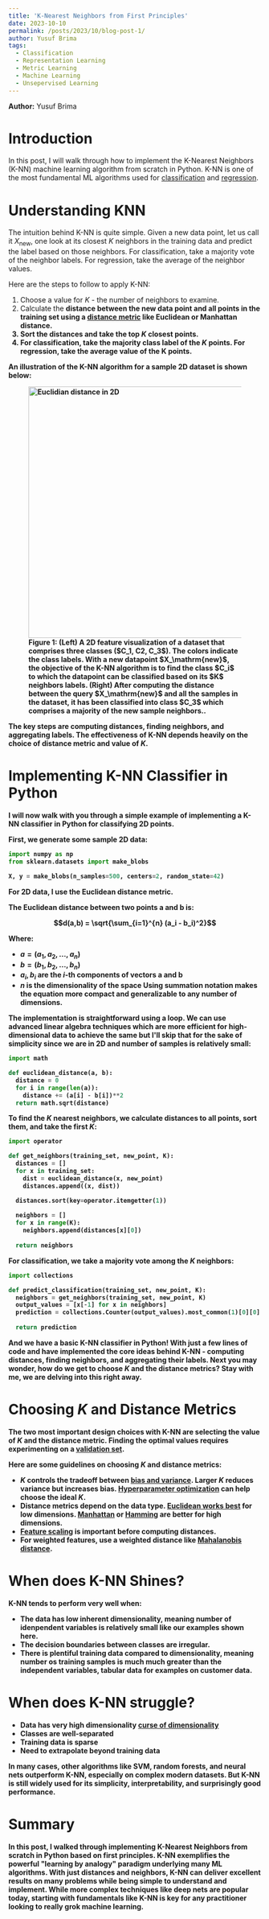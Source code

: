 ```yaml
---
title: 'K-Nearest Neighbors from First Principles'
date: 2023-10-10
permalink: /posts/2023/10/blog-post-1/
author: Yusuf Brima
tags:
  - Classification
  - Representation Learning
  - Metric Learning
  - Machine Learning
  - Unsepervised Learning
---
```

<p class="page__date"><strong>
  <i class="fa fa-fw fa-user" aria-hidden="true"></i> Author:</strong>
  Yusuf Brima
</p>

Introduction
======
In this post, I will walk through how to implement the K-Nearest Neighbors (K-NN) machine learning algorithm from scratch in Python. K-NN is one of the most fundamental ML algorithms used for [classification](https://en.wikipedia.org/wiki/Statistical_classification) and [regression](https://en.wikipedia.org/wiki/Regression_analysis).

Understanding KNN 
======
The intuition behind K-NN is quite simple. Given a new data point, let us call it $X_\textrm{new}$, one look at its closest $K$ neighbors in the training data and predict the label based on those neighbors. For classification, take a majority vote of the neighbor labels. For regression, take the average of the neighbor values.

Here are the steps to follow to apply K-NN:

1. Choose a value for $K$ - the number of neighbors to examine.
2. Calculate the <b>distance</a> between the new data point and all points in the training set using a [distance metric](https://en.wikipedia.org/wiki/Distance_metric) like Euclidean or Manhattan distance. 
3. Sort the distances and take the top $K$ closest points.  
4. For classification, take the majority class label of the $K$ points. For regression, take the average value of the K points.

An illustration of the K-NN algorithm for a sample 2D dataset is shown below:

<figure id="KNN_Illustration">
    <img src="http://yusufbrima.github.io/images/KNN_Illustration.jpg" style="height:500px;width:780px;"
         alt="Euclidian distance in 2D">
    <figcaption> Figure 1: (Left) A 2D feature visualization of a dataset that comprises three classes ($C_1, C2, C_3$). The colors indicate the class labels. With a new datapoint $X_\mathrm{new}$, the objective of the K-NN algorithm is to find the class $C_i$ to which the datapoint can be classified based on its $K$ neighbors labels. (Right) After computing the distance between the query $X_\mathrm{new}$ and all the samples in the dataset, it has been classified into class $C_3$ which comprises a majority of the new sample neighbors..
    </figcaption>
</figure>

The key steps are computing distances, finding neighbors, and aggregating labels. The effectiveness of K-NN depends heavily on the choice of distance metric and value of $K$.

Implementing K-NN Classifier in Python
======

I will now walk with you through a simple example of implementing a K-NN classifier in Python for classifying 2D points.

First, we generate some sample 2D data:

```python
import numpy as np
from sklearn.datasets import make_blobs

X, y = make_blobs(n_samples=500, centers=2, random_state=42)
```

For 2D data, I use the Euclidean distance metric. 

The Euclidean distance between two points a and b is:

$$d(a,b) = \sqrt{\sum_{i=1}^{n} (a_i - b_i)^2}$$

Where:

- $a = (a_1, a_2, ..., a_n)$
- $b = (b_1, b_2, ..., b_n)$
- $a_i, b_i$ are the $i$-th components of vectors a and b
- $n$ is the dimensionality of the space
Using summation notation makes the equation more compact and generalizable to any number of dimensions.

The implementation is straightforward using a loop. We can use advanced linear algebra techniques which are more efficient for high-dimensional data to achieve the same but I'll skip that for the sake of simplicity since we are in 2D and number of samples is relatively small:  

```python
import math

def euclidean_distance(a, b):
  distance = 0
  for i in range(len(a)):
    distance += (a[i] - b[i])**2
  return math.sqrt(distance) 
```

To find the $K$ nearest neighbors, we calculate distances to all points, sort them, and take the first $K$:

```python  
import operator

def get_neighbors(training_set, new_point, K):
  distances = []
  for x in training_set:
    dist = euclidean_distance(x, new_point)
    distances.append((x, dist))

  distances.sort(key=operator.itemgetter(1))
  
  neighbors = []
  for x in range(K):
    neighbors.append(distances[x][0])
    
  return neighbors
```

For classification, we take a majority vote among the $K$ neighbors:  

```python
import collections

def predict_classification(training_set, new_point, K):
  neighbors = get_neighbors(training_set, new_point, K)
  output_values = [x[-1] for x in neighbors]
  prediction = collections.Counter(output_values).most_common(1)[0][0]  
    
  return prediction
```

And we have a basic K-NN classifier in Python! With just a few lines of code and have implemented the core ideas behind K-NN - computing distances, finding neighbors, and aggregating their labels. Next you may wonder, how do we get to choose $K$ and the distance metrics? Stay with me, we are delving into this right away.


Choosing $K$ and Distance Metrics
======

The two most important design choices with K-NN are selecting the value of $K$ and the distance metric. Finding the optimal values requires experimenting on a [validation set](https://en.wikipedia.org/wiki/Training,_validation,_and_test_data_sets).

Here are some guidelines on choosing $K$ and distance metrics:

- $K$ controls the tradeoff between [bias and variance](https://en.wikipedia.org/wiki/Bias%E2%80%93variance_tradeoff). Larger $K$ reduces variance but increases bias. [Hyperparameter optimization](https://machinelearningmastery.com/hyperparameter-optimization-for-machine-learning-models/) can help choose the ideal $K$.
- Distance metrics depend on the data type. [Euclidean works best](https://en.wikipedia.org/wiki/Euclidean_distance) for low dimensions. [Manhattan](https://en.wikipedia.org/wiki/Taxicab_geometry) or [Hamming](https://en.wikipedia.org/wiki/Hamming_distance) are better for high dimensions. 
- [Feature scaling](https://www.analyticsvidhya.com/blog/2020/04/feature-scaling-machine-learning-normalization-standardization/) is important before computing distances.
- For weighted features, use a weighted distance like [Mahalanobis distance](https://en.wikipedia.org/wiki/Mahalanobis_distance).

When does K-NN Shines?
======

K-NN tends to perform very well when:

- The data has low inherent dimensionality, meaning number of idenpendent variables is relatively small like our examples shown here. 
- The decision boundaries between classes are irregular.
- There is plentiful training data compared to dimensionality, meaning number os training samples is much much greater than the independent variables, tabular data for examples on customer data.

When does K-NN struggle?
======
- Data has very high dimensionality [curse of dimensionality](https://en.wikipedia.org/wiki/Curse_of_dimensionality)
- Classes are well-separated
- Training data is sparse
- Need to extrapolate beyond training data  

In many cases, other algorithms like SVM, random forests, and neural nets outperform K-NN, especially on complex modern datasets. But K-NN is still widely used for its simplicity, interpretability, and surprisingly good performance.

Summary  
======

In this post, I walked through implementing K-Nearest Neighbors from scratch in Python based on first principles. K-NN exemplifies the powerful "learning by analogy" paradigm underlying many ML algorithms. With just distances and neighbors, K-NN can deliver excellent results on many problems while being simple to understand and implement. While more complex techniques like deep nets are popular today, starting with fundamentals like K-NN is key for any practitioner looking to really grok machine learning. 

<!-- 
Acknowledgement
======
Thanks to [Dr. Ulf Krumnack](https://www.ikw.uni-osnabrueck.de/en/research_groups/computer_vision/people/krumnack_ulf.html) for his insightful feedback while developing this post. -->

